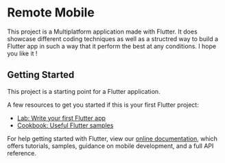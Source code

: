# Remote Mobile

This project is a Multiplatform application made with Flutter.
It does showcase different coding techniques as well as a structred way to build a
Flutter app in such a way that it perform the best at any conditions.
I hope you like it !

## Getting Started

This project is a starting point for a Flutter application.

A few resources to get you started if this is your first Flutter project:

- [Lab: Write your first Flutter app](https://flutter.dev/docs/get-started/codelab)
- [Cookbook: Useful Flutter samples](https://flutter.dev/docs/cookbook)

For help getting started with Flutter, view our
[online documentation](https://flutter.dev/docs), which offers tutorials,
samples, guidance on mobile development, and a full API reference.
